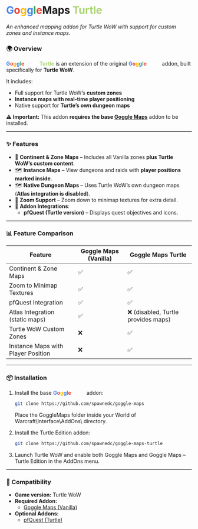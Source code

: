 # <font color="#4285f4">G</font><font color="#ea4335">o</font><font color="#fbbc05">g</font><font color="#4285f4">g</font><font color="#34a853">l</font><font color="#ea4335">e</font>Maps <font color="#abd473">Turtle</font>

*An enhanced mapping addon for Turtle WoW with support for custom zones and instance maps.*

### 🌍 Overview

**<font color="#4285f4">G</font><font color="#ea4335">o</font><font color="#fbbc05">g</font><font color="#4285f4">g</font><font color="#34a853">l</font><font color="#ea4335">e</font><font color="#ffffff">Maps</font> <font color="#abd473">Turtle</font>** is an extension of the original **<font color="#4285f4">G</font><font color="#ea4335">o</font><font color="#fbbc05">g</font><font color="#4285f4">g</font><font color="#34a853">l</font><font color="#ea4335">e</font><font color="#ffffff">Maps</font>** addon, built specifically for **Turtle WoW**.

It includes:

- Full support for Turtle WoW’s **custom zones**
- **Instance maps with real-time player positioning**
- Native support for **Turtle’s own dungeon maps**

⚠️ **Important:** This addon **requires the base [Goggle Maps](https://github.com/spawnedc/goggle-maps)** addon to be installed.

---

### ✨ Features

- 📜 **Continent & Zone Maps** – Includes all Vanilla zones **plus Turtle WoW’s custom content**.
- 🗺️ **Instance Maps** – View dungeons and raids with **player positions marked inside**.
- 🗺️ **Native Dungeon Maps** – Uses Turtle WoW’s own dungeon maps (**Atlas integration is disabled**).
- 🔎 **Zoom Support** – Zoom down to minimap textures for extra detail.
- 📍 **Addon Integrations**:
  - **pfQuest (Turtle version)** – Displays quest objectives and icons.

---

### 📊 Feature Comparison

| Feature                             | Goggle Maps (Vanilla) | Goggle Maps Turtle |
|-------------------------------------|------------------------|----------------------------------|
| Continent & Zone Maps               | ✅ | ✅ |
| Zoom to Minimap Textures            | ✅ | ✅ |
| pfQuest Integration                 | ✅ | ✅ |
| Atlas Integration (static maps)     | ✅ | ❌ (disabled, Turtle provides maps) |
| Turtle WoW Custom Zones             | ❌ | ✅ |
| Instance Maps with Player Position  | ❌ | ✅ |

---

### 📦 Installation

1. Install the base **<font color="#4285f4">G</font><font color="#ea4335">o</font><font color="#fbbc05">g</font><font color="#4285f4">g</font><font color="#34a853">l</font><font color="#ea4335">e</font><font color="#ffffff">Maps</font>** addon:

   ```bash
   git clone https://github.com/spawnedc/goggle-maps
   ```

   Place the GoggleMaps folder inside your World of Warcraft\Interface\AddOns\ directory.

2. Install the Turtle Edition addon:

    ```bash
    git clone https://github.com/spawnedc/goggle-maps-turtle
    ```

3. Launch Turtle WoW and enable both Goggle Maps and Goggle Maps – Turtle Edition in the AddOns menu.

---

### 📜 Compatibility

- **Game version:** Turtle WoW
- **Required Addon:**
  - [Goggle Maps (Vanilla)](https://github.com/spawnedc/goggle-maps)
- **Optional Addons:**
  - [pfQuest (Turtle)](https://github.com/shagu/pfQuest)
